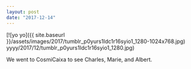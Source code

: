 ```yaml
---
layout: post
date: "2017-12-14"
---
```


[![yo yo]({{ site.baseurl }}/assets/images/2017/tumblr_p0yurs1Idc1r16syio1_1280-1024x768.jpg) yyyy/2017/12/tumblr_p0yurs1Idc1r16syio1_1280.jpg)

We went to CosmiCaixa to see Charles, Marie, and Albert.
